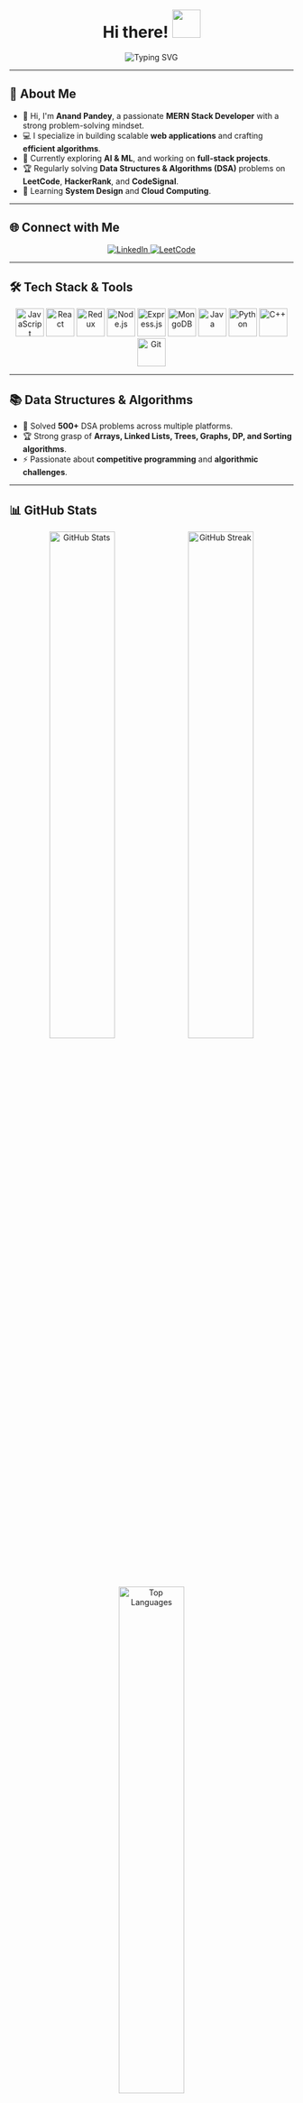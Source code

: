 <h1 align="center">Hi there! <img src="https://raw.githubusercontent.com/aemmadi/aemmadi/master/wave.gif" width="50px"></h1>

<p align="center">
  <img src="https://readme-typing-svg.herokuapp.com?color=58A6FF&center=true&vCenter=true&lines=Welcome+to+My+GitHub!;MERN+Stack+Developer;Passionate+about+Coding+and+Technology" alt="Typing SVG">
</p>

---

## 🚀 About Me

- 👋 Hi, I'm **Anand Pandey**, a passionate **MERN Stack Developer** with a strong problem-solving mindset.
- 💻 I specialize in building scalable **web applications** and crafting **efficient algorithms**.
- 🎯 Currently exploring **AI & ML**, and working on **full-stack projects**.
- 🏆 Regularly solving **Data Structures & Algorithms (DSA)** problems on **LeetCode**, **HackerRank**, and **CodeSignal**.
- 🌱 Learning **System Design** and **Cloud Computing**.

---

## 🌐 Connect with Me

<p align="center">
  <a href="https://linkedin.com/in/anand-pandey-5b5875253" target="_blank">
    <img src="https://img.shields.io/badge/LinkedIn-%230077B5.svg?logo=linkedin&logoColor=white" alt="LinkedIn">
  </a>
  <a href="https://leetcode.com/u/Cipherdex/" target="_blank">
    <img src="https://img.shields.io/badge/LeetCode-%2300ACEE.svg?logo=leetcode&logoColor=white" alt="LeetCode">
  </a>
</p>

---

## 🛠 Tech Stack & Tools

<div align="center">
  <img src="https://cdn.jsdelivr.net/gh/devicons/devicon/icons/javascript/javascript-original.svg" height="50" alt="JavaScript" />
  <img src="https://cdn.jsdelivr.net/gh/devicons/devicon/icons/react/react-original.svg" height="50" alt="React" />
  <img src="https://cdn.jsdelivr.net/gh/devicons/devicon/icons/redux/redux-original.svg" height="50" alt="Redux" />
  <img src="https://cdn.jsdelivr.net/gh/devicons/devicon/icons/nodejs/nodejs-original.svg" height="50" alt="Node.js" />
  <img src="https://cdn.jsdelivr.net/gh/devicons/devicon/icons/express/express-original.svg" height="50" alt="Express.js" />
  <img src="https://cdn.jsdelivr.net/gh/devicons/devicon/icons/mongodb/mongodb-original.svg" height="50" alt="MongoDB" />
  <img src="https://cdn.jsdelivr.net/gh/devicons/devicon/icons/java/java-original.svg" height="50" alt="Java" />
  <img src="https://cdn.jsdelivr.net/gh/devicons/devicon/icons/python/python-original.svg" height="50" alt="Python" />
  <img src="https://cdn.jsdelivr.net/gh/devicons/devicon/icons/cplusplus/cplusplus-original.svg" height="50" alt="C++" />
  <img src="https://cdn.jsdelivr.net/gh/devicons/devicon/icons/git/git-original.svg" height="50" alt="Git" />
</div>

---

## 📚 Data Structures & Algorithms

- 🏅 Solved **500+** DSA problems across multiple platforms.
- 🏆 Strong grasp of **Arrays, Linked Lists, Trees, Graphs, DP, and Sorting algorithms**.
- ⚡ Passionate about **competitive programming** and **algorithmic challenges**.

---

## 📊 GitHub Stats

<p align="center">
  <img src="https://github-readme-stats.vercel.app/api?username=Anand19987i&theme=gotham&hide_border=false&include_all_commits=true&count_private=true" alt="GitHub Stats" width="48%">
  <img src="https://github-readme-streak-stats.herokuapp.com/?user=Anand19987i&theme=gotham&hide_border=false" alt="GitHub Streak" width="48%">
  <br>
  <img src="https://github-readme-stats.vercel.app/api/top-langs/?username=Anand19987i&theme=gotham&hide_border=false&include_all_commits=true&count_private=true&layout=compact" alt="Top Languages" width="48%">
</p>

---

<p align="center">
  <img src="https://visitcount.itsvg.in/api?id=Anand19987i&icon=9&color=10" alt="Visitor Count">
</p>

---
